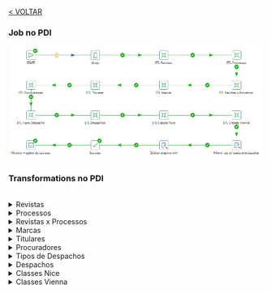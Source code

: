 [< VOLTAR](/desenvolvimento.md#extra%C3%A7%C3%A3o-transforma%C3%A7%C3%A3o-e-carga-dos-dados)

### Job no PDI

<img src="/imagens/job-pdi.png" alt="Tela do job no PDI" />

### Transformations no PDI

<br>

<details>
  <summary>Revistas</summary>

<img src="/imagens/pdi-transformation-revistas.png" alt="Tela do PDI Transformation - Revistas" />
</details>

<details>
  <summary>Processos</summary>

<img src="/imagens/pdi-transformation-processos.png" alt="Tela do PDI Transformation - Processos" />
</details>

<details>
  <summary>Revistas x Processos</summary>

<img src="/imagens/pdi-transformation-revistas-processos.png" alt="Tela do PDI Transformation - Revistas x Processos" />
</details>

<details>
  <summary>Marcas</summary>

<img src="/imagens/pdi-transformation-marcas.png" alt="Tela do PDI Transformation - Marcas" />
</details>

<details>
  <summary>Titulares</summary>

<img src="/imagens/pdi-transformation-titulares.png" alt="Tela do PDI Transformation - Titulares" />
</details>

<details>
  <summary>Procuradores</summary>

<img src="/imagens/pdi-transformation-procuradores.png" alt="Tela do PDI Transformation - Procuradores" />
</details>

<details>
  <summary>Tipos de Despachos</summary>

<img src="/imagens/pdi-transformation-tipos-despachos.png" alt="Tela do PDI Transformation - Tipos de Despachos" />
</details>

<details>
  <summary>Despachos</summary>

<img src="/imagens/pdi-transformation-despachos.png" alt="Tela do PDI Transformation - Despachos" />
</details>

<details>
  <summary>Classes Nice</summary>

<img src="/imagens/pdi-transformation-classes-nice.png" alt="Tela do PDI Transformation - Classes Nice" />
</details>

<details>
  <summary>Classes Vienna</summary>

<img src="/imagens/pdi-transformation-classes-vienna.png" alt="Tela do PDI Transformation - Classes Vienna" />
</details>

